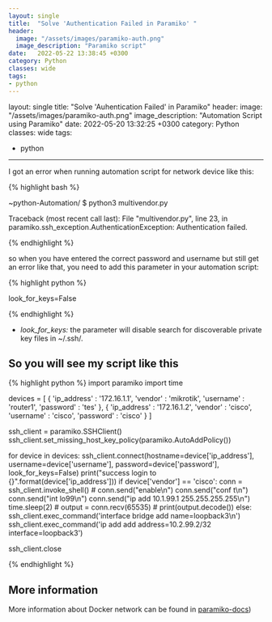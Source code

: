 ```yaml
---
layout: single
title:  "Solve 'Authentication Failed in Paramiko' "
header:
  image: "/assets/images/paramiko-auth.png"
  image_description: "Paramiko script"
date:   2022-05-22 13:38:45 +0300
category: Python
classes: wide
tags:  
- python
--- 
```

layout: single
title:  "Solve 'Auhentication Failed' in Paramiko"
header:
  image: "/assets/images/paramiko-auth.png"
  image_description: "Automation Script using Paramiko"
date:   2022-05-20 13:32:25 +0300
category: Python
classes: wide
tags:  
- python
---

I got an error when running automation script for network device like this:

{% highlight bash %}

~python-Automation/ $ python3 multivendor.py 

Traceback (most recent call last):
  File "multivendor.py", line 23, in <module>
paramiko.ssh_exception.AuthenticationException: Authentication failed.
  
{% endhighlight %}

so when you have entered the correct password and username but still get an error like that, you need to add this parameter in your automation script:

{% highlight python %}
  
look_for_keys=False
  
{% endhighlight %}

* *look_for_keys:* the parameter will disable search for discoverable private key files in ~/.ssh/.

So you will see my script like this
-----------------------------------
  
{% highlight python %}
 import paramiko
import time

devices = [
    {
        'ip_address' : '172.16.1.1',
        'vendor' : 'mikrotik',
        'username' : 'router1',
        'password' : 'tes'
    },
    {
        'ip_address' : '172.16.1.2',
        'vendor' : 'cisco',
        'username' : 'cisco',
        'password' : 'cisco'
    }
]

ssh_client = paramiko.SSHClient()
ssh_client.set_missing_host_key_policy(paramiko.AutoAddPolicy())

for device in devices:
    ssh_client.connect(hostname=device['ip_address'],
                                username=device['username'],
                                password=device['password'],
                                look_for_keys=False)
    print("success login to {}".format(device['ip_address']))
    if device['vendor'] == 'cisco':
        conn = ssh_client.invoke_shell()
        # conn.send("enable\n")
        conn.send("conf t\n")
        conn.send("int lo99\n")
        conn.send("ip add 10.1.99.1 255.255.255.255\n")
        time.sleep(2)
        # output = conn.recv(65535)
        # print(output.decode())
    else:
        ssh_client.exec_command('interface bridge add name=loopback3\n')
        ssh_client.exec_command('ip add add address=10.2.99.2/32 interface=loopback3')

ssh_client.close
  
{% endhighlight %}


  
More information 
-----------------------------------

More information about Docker network can be found in [paramiko-docs](https://docs.paramiko.org/en/stable/api/client.html))
